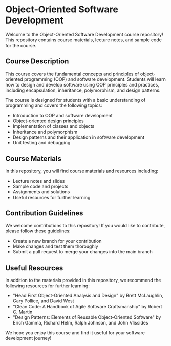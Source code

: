 # Object-Oriented Software Development

Welcome to the Object-Oriented Software Development course repository! This repository contains course materials, lecture notes, and sample code for the course.

## Course Description

This course covers the fundamental concepts and principles of object-oriented programming (OOP) and software development. Students will learn how to design and develop software using OOP principles and practices, including encapsulation, inheritance, polymorphism, and design patterns. 

The course is designed for students with a basic understanding of programming and covers the following topics:

- Introduction to OOP and software development
- Object-oriented design principles
- Implementation of classes and objects
- Inheritance and polymorphism
- Design patterns and their application in software development
- Unit testing and debugging

## Course Materials

In this repository, you will find course materials and resources including:

- Lecture notes and slides
- Sample code and projects
- Assignments and solutions
- Useful resources for further learning

## Contribution Guidelines

We welcome contributions to this repository! If you would like to contribute, please follow these guidelines:

- Create a new branch for your contribution
- Make changes and test them thoroughly
- Submit a pull request to merge your changes into the main branch

## Useful Resources

In addition to the materials provided in this repository, we recommend the following resources for further learning:

- "Head First Object-Oriented Analysis and Design" by Brett McLaughlin, Gary Pollice, and David West
- "Clean Code: A Handbook of Agile Software Craftsmanship" by Robert C. Martin
- "Design Patterns: Elements of Reusable Object-Oriented Software" by Erich Gamma, Richard Helm, Ralph Johnson, and John Vlissides

We hope you enjoy this course and find it useful for your software development journey!